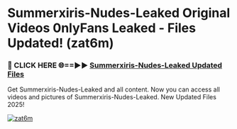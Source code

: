 # Summerxiris-Nudes-Leaked Original Videos 0nlyFans Leaked - Files Updated! (zat6m)

<h3>🔴 CLICK HERE 🌐==►► <a href="https://tinyurl.com/4mcuefdz" rel="nofollow">Summerxiris-Nudes-Leaked Updated Files</a></h3>

Get Summerxiris-Nudes-Leaked and all content. Now you can access all videos and pictures of Summerxiris-Nudes-Leaked. New Updated Files 2025!

[![zat6m](https://i.imgur.com/StAQSOY.gif)](https://tinyurl.com/4mcuefdz)
